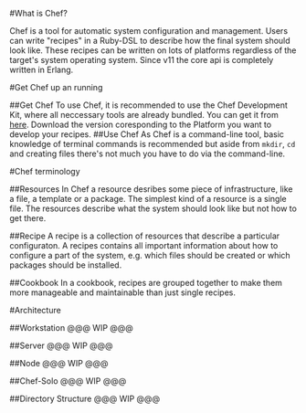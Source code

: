 

#What is Chef?

Chef is a tool for automatic system configuration and management. Users can write "recipes" in a Ruby-DSL to describe how the final system should look like. These recipes can be written on lots of platforms regardless of the target's system operating system. Since v11 the core api is completely written in Erlang. 

#Get Chef up an running

##Get Chef
To use Chef, it is recommended to use the Chef Development Kit, where all neccessary tools are already bundled.
You can get it from [here](https://downloads.chef.io/chef-dk/). Download the version coresponding to the Platform you want to develop your recipes.
##Use Chef
As Chef is a command-line tool, basic knowledge of terminal commands is recommended but aside from `mkdir`, `cd` and creating files there's not much you have to do via the command-line. 

#Chef terminology

##Resources
In Chef a resource desribes some piece of infrastructure, like a file, a template or a package.
The simplest kind of a resource is a single file. The resources describe what the system should look like but not how to get there.

##Recipe
A recipe is a collection of resources that describe a particular configuraton. A recipes contains all important information about how to configure a part of the system, e.g. which files should be created or which packages should be installed.

##Cookbook
In a cookbook, recipes are grouped together to make them more manageable and maintainable than just single recipes.

#Architecture

##Workstation
@@@ WIP @@@

##Server
@@@ WIP @@@

##Node
@@@ WIP @@@

##Chef-Solo
@@@ WIP @@@

##Directory Structure
@@@ WIP @@@

